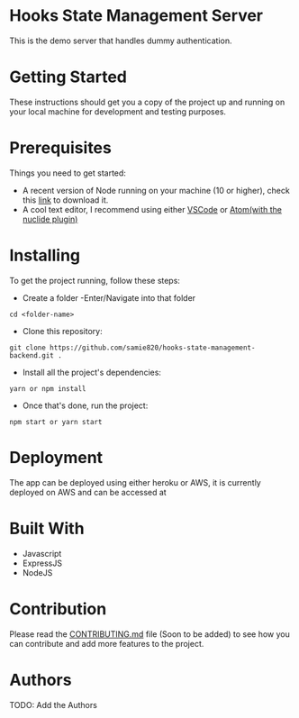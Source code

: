 # Hooks State Management Server
This is the demo server that handles dummy authentication.

# Getting Started
These instructions should get you a copy of the project up and running on your local machine for development and testing purposes.

# Prerequisites
Things you need to get started:
- A recent version of Node running on your machine (10 or higher), check this [link](https://nodejs.org/en/download/) to download it.
- A cool text editor, I recommend using either [VSCode](https://code.visualstudio.com/download) or [Atom(with the nuclide plugin)](https://nuclide.io/docs/editor/setup/)

# Installing
To get the project running, follow these steps:
- Create a folder
-Enter/Navigate into that folder
```
cd <folder-name>
```

- Clone this repository:
```
git clone https://github.com/samie820/hooks-state-management-backend.git .
```

- Install all the project's dependencies:
```
yarn or npm install
```
- Once that's done, run the project:
```
npm start or yarn start
```

# Deployment
The app can be deployed using either heroku or AWS, it is currently deployed on AWS and can be accessed at <insert-link>

# Built With
- Javascript
- ExpressJS
- NodeJS

# Contribution
Please read the [CONTRIBUTING.md](#) file (Soon to be added) to see how you can contribute and add more features to the project.

# Authors
TODO: Add the Authors
